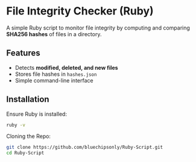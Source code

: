 # File Integrity Checker (Ruby)

A simple Ruby script to monitor file integrity by computing and comparing **SHA256 hashes** of files in a directory.

## Features
- Detects **modified, deleted, and new files**
- Stores file hashes in `hashes.json`
- Simple command-line interface

## Installation
Ensure Ruby is installed:
```sh
ruby -v
```


Cloning the Repo:
```sh
git clone https://github.com/bluechipsonly/Ruby-Script.git
cd Ruby-Script
```
